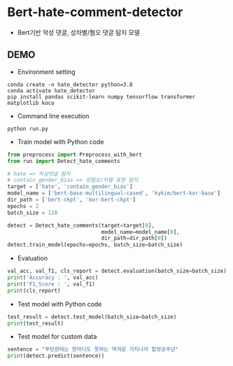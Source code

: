 # Bert-hate-comment-detector
- Bert기반 악성 댓글, 성차별/혐오 댓글 탐지 모델

## DEMO
- Environment setting
```
conda create -n hate_detector python=3.8
conda activate hate_detector
pip install pandas scikit-learn numpy tensorflow transformer matplotlib koco
```
- Command line execution
```
python run.py
```

- Train model with Python code
```python
from preprocess import Preprocess_with_bert
from run import Detect_hate_comments

# hate => 악성댓글 탐지
# contain_gender_bias => 성혐오/차별 표현 탐지
target = ['hate', 'contain_gender_bias']
model_name = ['bert-base-multilingual-cased', 'kykim/bert-kor-base']
dir_path = ['bert-ckpt', 'kor-bert-ckpt']
epochs = 2
batch_size = 128

detect = Detect_hate_comments(target=target[0], 
                              model_name=model_name[0], 
                              dir_path=dir_path[0])
detect.train_model(epochs=epochs, batch_size=batch_size)
```

- Evaluation
```python
val_acc, val_f1, cls_report = detect.evaluation(batch_size=batch_size)
print('Accuracy : ', val_acc)
print('F1_Score : ', val_f1)
print(cls_report)
```

- Test model with Python code
```python
test_result = detect.test_model(batch_size=batch_size)
print(test_result)
```

- Test model for custom data
```python
sentence = "푸틴한테는 한마디도 못하는 역겨운 거지나라 합정공주년"
print(detect.predict(sentence))
```